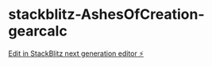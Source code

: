 # stackblitz-AshesOfCreation-gearcalc

[Edit in StackBlitz next generation editor ⚡️](https://stackblitz.com/~/github.com/hanskoder963/stackblitz-AshesOfCreation-gearcalc)